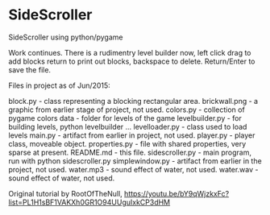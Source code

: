 # SideScroller
SideScroller using python/pygame

Work continues. There is a rudimentry level builder now, left click drag to add blocks return to print out blocks, backspace to delete.  Return/Enter to save the file. 

Files in project as of Jun/2015:

block.py       - class representing a blocking rectangular area.
brickwall.png  - a graphic from earlier stage of project, not used.
colors.py      - collection of pygame colors
data           - folder for levels of the game
levelbuilder.py - for building levels, python levelbuilder ...
levelloader.py - class used to load levels
main.py        - artifact from earlier in project, not used.
player.py      - player class, moveable object.
properties.py  - file with shared properties, very sparse at present.
README.md      - this file.
sidescroller.py - main program, run with python sidescroller.py
simplewindow.py - artifact from earlier in the project, not used.
water.mp3      - sound effect of water, not used.
water.wav      - sound effect of water, not used.




Original tutorial by RootOfTheNull, https://youtu.be/bY9qWjzkxFc?list=PL1H1sBF1VAKXh0GR1O94UUguIxkCP3dHM

